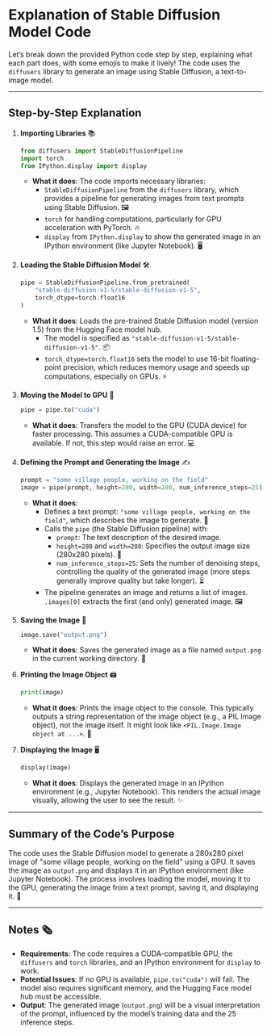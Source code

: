 # Explanation of Stable Diffusion Model Code

Let’s break down the provided Python code step by step, explaining what each part does, with some emojis to make it lively! The code uses the `diffusers` library to generate an image using Stable Diffusion, a text-to-image model.

---

## Step-by-Step Explanation

1. **Importing Libraries** 📚  
   ```python
   from diffusers import StableDiffusionPipeline
   import torch
   from IPython.display import display
   ```
   - **What it does**: The code imports necessary libraries:
     - `StableDiffusionPipeline` from the `diffusers` library, which provides a pipeline for generating images from text prompts using Stable Diffusion. 🖼️
     - `torch` for handling computations, particularly for GPU acceleration with PyTorch. 🔥
     - `display` from `IPython.display` to show the generated image in an IPython environment (like Jupyter Notebook). 🖥️

2. **Loading the Stable Diffusion Model** 🛠️  
   ```python
   pipe = StableDiffusionPipeline.from_pretrained(
       "stable-diffusion-v1-5/stable-diffusion-v1-5",
       torch_dtype=torch.float16
   )
   ```
   - **What it does**: Loads the pre-trained Stable Diffusion model (version 1.5) from the Hugging Face model hub.
     - The model is specified as `"stable-diffusion-v1-5/stable-diffusion-v1-5"`. 📦
     - `torch_dtype=torch.float16` sets the model to use 16-bit floating-point precision, which reduces memory usage and speeds up computations, especially on GPUs. ⚡

3. **Moving the Model to GPU** 🚀  
   ```python
   pipe = pipe.to("cuda")
   ```
   - **What it does**: Transfers the model to the GPU (CUDA device) for faster processing. This assumes a CUDA-compatible GPU is available. If not, this step would raise an error. 💻

4. **Defining the Prompt and Generating the Image** ✍️  
   ```python
   prompt = "some village people, working on the field"
   image = pipe(prompt, height=280, width=280, num_inference_steps=25).images[0]
   ```
   - **What it does**:
     - Defines a text prompt: `"some village people, working on the field"`, which describes the image to generate. 🌾
     - Calls the `pipe` (the Stable Diffusion pipeline) with:
       - `prompt`: The text description of the desired image.
       - `height=280` and `width=280`: Specifies the output image size (280x280 pixels). 📏
       - `num_inference_steps=25`: Sets the number of denoising steps, controlling the quality of the generated image (more steps generally improve quality but take longer). ⏳
     - The pipeline generates an image and returns a list of images. `.images[0]` extracts the first (and only) generated image. 🖼️

5. **Saving the Image** 💾  
   ```python
   image.save("output.png")
   ```
   - **What it does**: Saves the generated image as a file named `output.png` in the current working directory. 📂

6. **Printing the Image Object** 🖨️  
   ```python
   print(image)
   ```
   - **What it does**: Prints the image object to the console. This typically outputs a string representation of the image object (e.g., a PIL Image object), not the image itself. It might look like `<PIL.Image.Image object at ...>`. 📜

7. **Displaying the Image** 🖥️  
   ```python
   display(image)
   ```
   - **What it does**: Displays the generated image in an IPython environment (e.g., Jupyter Notebook). This renders the actual image visually, allowing the user to see the result. ✨

---

## Summary of the Code’s Purpose
The code uses the Stable Diffusion model to generate a 280x280 pixel image of "some village people, working on the field" using a GPU. It saves the image as `output.png` and displays it in an IPython environment (like Jupyter Notebook). The process involves loading the model, moving it to the GPU, generating the image from a text prompt, saving it, and displaying it. 🌄

---

## Notes 🗞️
- **Requirements**: The code requires a CUDA-compatible GPU, the `diffusers` and `torch` libraries, and an IPython environment for `display` to work.
- **Potential Issues**: If no GPU is available, `pipe.to("cuda")` will fail. The model also requires significant memory, and the Hugging Face model hub must be accessible.
- **Output**: The generated image (`output.png`) will be a visual interpretation of the prompt, influenced by the model’s training data and the 25 inference steps.
